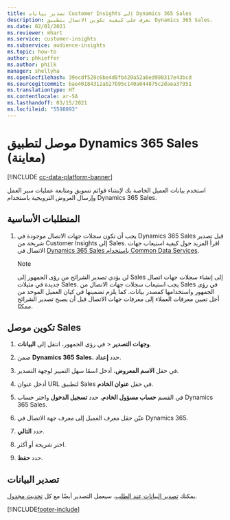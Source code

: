 ```yaml
---
title: تصدير بيانات Customer Insights إلى Dynamics 365 Sales
description: تعرف على كيفية تكوين الاتصال بتطبيق Dynamics 365 Sales.
ms.date: 02/01/2021
ms.reviewer: mhart
ms.service: customer-insights
ms.subservice: audience-insights
ms.topic: how-to
author: phkieffer
ms.author: philk
manager: shellyha
ms.openlocfilehash: 39ecdf528c6be4d8fb420a52a6ed998317e43bcd
ms.sourcegitcommit: bae40184312ab27b95c140a044875c2daea37951
ms.translationtype: HT
ms.contentlocale: ar-SA
ms.lasthandoff: 03/15/2021
ms.locfileid: "5598093"
---
```

# <a name="connector-for-dynamics-365-sales-preview"></a>موصل لتطبيق Dynamics 365 Sales (معاينة)

[!INCLUDE [cc-data-platform-banner](../includes/cc-data-platform-banner.md)]

استخدم بيانات العميل الخاصة بك لإنشاء قوائم تسويق ومتابعة عمليات سير العمل وإرسال العروض الترويجية باستخدام Dynamics 365 Sales.

## <a name="prerequisite"></a>المتطلبات الأساسية

1. يجب أن تكون سجلات جهات الاتصال موجودة في Dynamics 365 Sales قبل تصدير شريحة من Customer Insights إلى Sales. اقرأ المزيد حول كيفية استيعاب جهات الاتصال في [Dynamics 365 Sales باستخدام Common Data Services](connect-power-query.md).

   > [!NOTE]
   > لن يؤدي تصدير الشرائح من رؤى الجمهور إلى Sales إلى إنشاء سجلات جهات اتصال جديدة في مثيلات Sales. يجب استيعاب سجلات جهات الاتصال من Sales في رؤى الجمهور واستخدامها كمصدر بيانات. كما يلزم تضمينها في كيان العميل الموحد من أجل تعيين معرفات العملاء إلى معرفات جهات الاتصال قبل أن يصبح تصدير الشرائح ممكنًا.

## <a name="configure-the-connector-for-sales"></a>تكوين موصل Sales

1. في رؤى الجمهور، انتقل إلى **البيانات‏‎** > **وجهات التصدير‬**.

1. ضمن **Dynamics 365 Sales**، حدد **إعداد**.

1. في حقل **الاسم المعروض**، أدخل اسمًا سهل التمييز لوجهة التصدير.

1. أدخل عنوان URL لتطبيق Sales في حقل **عنوان الخادم**.

1. في القسم **حساب مسؤول الخادم**، حدد **تسجيل الدخول** واختر حساب Dynamics 365 Sales.

1. عيّن حقل معرف العميل إلى معرف جهة الاتصال في Dynamics 365.

1. حدد **التالي**.

1. اختر شريحة أو أكثر.

1. حدد **حفظ**.

## <a name="export-the-data"></a>تصدير البيانات

يمكنك [تصدير البيانات عند الطلب](export-destinations.md). سيعمل التصدير أيضًا مع كل [تحديث مجدول](system.md#schedule-tab).


[!INCLUDE[footer-include](../includes/footer-banner.md)]